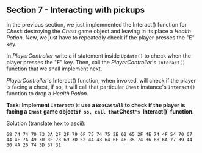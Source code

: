 ## Section 7 - Interacting with pickups

In the previous section, we just implemnented the Interact() function for *Chest*: destroying the *Chest* game object and leaving in its place a *Health Potion*. Now, we just have to repeatedly check if the player presses the "E" key. 

In *PlayerController* write a if statement inside `Update()` to check when the player presses the "E" key. Then, call the *PlayerController*'s `Interact()` function that we shall implement next.

*PlayerController*'s Interact() function, when invoked, will check if the player is facing a chest, if so, it will call that particular `Chest` instance's `Interact()` function to drop a *Health Potion*.

**Task: Implement `Interact()`: use a `BoxCastAll` to check if the player is facing a `Chest` game object` if so, call that `Chest`'s `Interact()` function.**

Solution (translate hex to ascii):
```
68 74 74 70 73 3A 2F 2F 79 6F 75 74 75 2E 62 65 2F 4E 74 4F 54 70 67 44 4F 7A 49 30 3F 73 69 3D 52 44 43 64 6F 46 35 74 36 68 6A 77 39 44 30 4A 26 74 3D 37 31
```

